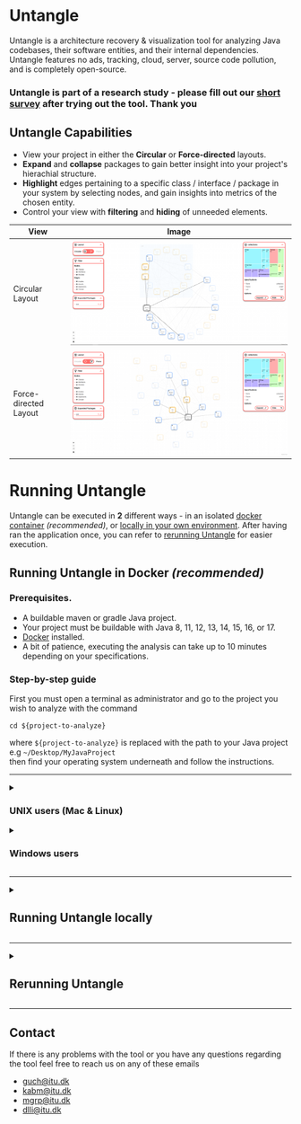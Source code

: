 # Untangle
Untangle is a architecture recovery & visualization tool for analyzing Java codebases, their software entities, and their internal dependencies.
Untangle features no ads, tracking, cloud, server, source code pollution, and is completely open-source.

### Untangle is part of a research study - please fill out our [short survey](https://docs.google.com/forms/d/e/1FAIpQLSdklKw3WTpTMkxsHGbBROVpRa4UMqqKAwNolv2vco42i0Tv8Q/viewform) after trying out the tool. Thank you

## Untangle Capabilities
* View your project in either the **Circular** or **Force-directed** layouts.
* **Expand** and **collapse** packages to gain better insight into your project's hierachial structure.
* **Highlight** edges pertaining to a specific class / interface / package in your system by selecting nodes, and gain insights into metrics of the chosen entity.
* Control your view with **filtering** and **hiding** of unneeded elements.  



| View | Image |
| --- | --- |
| Circular Layout | ![Example of Circular Layout](./Media/UntangleCircular.png) | 
| Force-directed Layout | ![Example of Force-directed Layout](./Media/UntangleForce.png) |



# Running Untangle
Untangle can be executed in **2** different ways - in an isolated [docker container](#running-untangle-in-docker-recommended) *(recommended)*, or [locally in your own environment](#running-untangle-locally). After having ran the application once, you can refer to [rerunning Untangle](#rerunning-the-app) for easier execution.

## Running Untangle in Docker *(recommended)*

### Prerequisites.
* A buildable maven or gradle Java project.
* Your project must be buildable with Java 8, 11, 12, 13, 14, 15, 16, or 17.
* [Docker](https://docs.docker.com/get-docker/) installed.
* A bit of patience, executing the analysis can take up to 10 minutes depending on your specifications.


### Step-by-step guide

First you must open a terminal as administrator and go to the project you wish to analyze with the command
```
cd ${project-to-analyze}
```
where `${project-to-analyze}` is replaced with the path to your Java project e.g `~/Desktop/MyJavaProject`  
then find your operating system underneath and follow the instructions.

---

<details>
<summary>

### UNIX users (Mac & Linux)

</summary>

UNIX users can use the following command to run Untangle through docker.
```
curl https://raw.githubusercontent.com/Markusgp/Untangle/main/untangle.sh | bash -s -- ${java-version}
```
where `${java-version}` should be replaced by the Java version that your project is buildable with.

For example, if you wanna run the application with Java 15 the command would be:
```
curl https://raw.githubusercontent.com/Markusgp/Untangle/main/untangle.sh | bash -s -- 15
```
After the application is up and running, you can open it by navigating to url `localhost:8080` in a browser.

</details>



<details>
<summary>

### Windows users

</summary>

Windows users have to use **powershell with administration rights** and first enable powershell to run scripts in your current session with the following command:
```
PowerShell -ExecutionPolicy Bypass
```
Next you have to set the environment variable `UNTANGLE_JAVA` to a Java version that your project is buildable with, which can be done using the following command
```
$Env:UNTANGLE_JAVA = '${java-version}'
```
Now you can run the run script with the following command
```
(New-Object System.Net.WebClient).DownloadString("https://raw.githubusercontent.com/Markusgp/Untangle/main/untangle.ps1") | powershell
```

An example of running the app through docker with Java version 15 this is the following commands that will be ran
```
PowerShell -ExecutionPolicy Bypass

$Env:UNTANGLE_JAVA = '15'

(New-Object System.Net.WebClient).DownloadString("https://raw.githubusercontent.com/Markusgp/Untangle/main/untangle.ps1") | powershell
```

After the application is up and running, you can open it by navigating to url `localhost:8080` in a browser.

</details>

---

<details>
<summary>

## Running Untangle locally

</summary>

If you are running the app locally these are the files/directories that will go in your source project
- qlpack.yml (codeql dependencies)
- codeql (codeql queries)
- codeql-database-java (the codeql database)


### Prerequisites.
* A buildable maven or gradle Java project.
* Version (16.0+) of [npm](https://docs.npmjs.com/downloading-and-installing-node-js-and-npm) installed.
* [CodeQL CLI](https://codeql.github.com/docs/codeql-cli/getting-started-with-the-codeql-cli/) installed.
* Your Java project must be buildable on your local machine.
* Git to clone the project

### Step-by-step guide
First you have to clone the project

Then to run the app locally you can execute the ``run.sh`` script with some parameters:

```
./run.sh ${language} ${path-to-project}
```

1. `${language}` must be specified to `java`, as it is, for now, the only supported language.
2. `${path-to-project}` must be set to the path to the project that you want to analyze with Untangle.

</details>

---

<details>
<summary>

## Rerunning Untangle

</summary>

If you have already done an analysis on the project, and you wish to see the same data, you do not need to run the whole analysis again.

If you ran the application locally, you can simply use the `npm start` command and the application with the previous data should be displayed.

If you ran the application in docker, you need to run `docker exec untangled /bin/bash -c "cd react-app; npm start"`

</details>

---

## Contact
If there is any problems with the tool or you have any questions regarding the tool feel free to reach us on any of these emails
- guch@itu.dk
- kabm@itu.dk
- mgrp@itu.dk
- dlli@itu.dk
